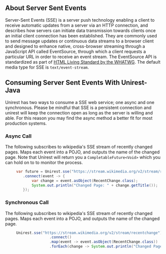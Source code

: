 
## About Server Sent Events
Server-Sent Events (SSE) is a server push technology enabling a client to receive automatic updates from a server via an HTTP connection, and describes how servers can initiate data transmission towards clients once an initial client connection has been established. They are commonly used to send message updates or continuous data streams to a browser client and designed to enhance native, cross-browser streaming through a JavaScript API called EventSource, through which a client requests a particular URL in order to receive an event stream. The EventSource API is standardized as part of [HTML Living Standard by the WHATWG](https://html.spec.whatwg.org/multipage/server-sent-events.html). 
The default media type for SSE is ```text/event-stream```.

## Consuming Server Sent Events With Unirest-Java
Unirest has two ways to consume a SSE web service; one async and one synchronous. Please be mindful that SSE is a persistent connection and unirest will keep the connection open as long as the server is willing and able. For this reason you may find the async method a better fit for most production systems. 

### Async Call
The following subscribes to wikipedia's SSE stream of recently changed pages. Maps each event into a POJO, and outputs the name of the changed page.
Note that Unirest will return you a ```CompletableFuture<Void>``` which you can hold on to to monitor the process.
```java
     var future = Unirest.sse("https://stream.wikimedia.org/v2/stream/recentchange")
        .connect(event -> {
            var change = event.asObject(RecentChange.class);
            System.out.println("Changed Page: " + change.getTitle());
        });

```


### Synchronous Call
The following subscribes to wikipedia's SSE stream of recently changed pages. Maps each event into a POJO, and outputs the name of the changed page.
```java
     Unirest.sse("https://stream.wikimedia.org/v2/stream/recentchange")
                    .connect()
                    .map(event -> event.asObject(RecentChange.class))
                    .forEach(change -> System.out.println("Changed Page: " + change.getTitle()));

```
